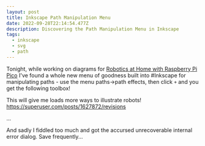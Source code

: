 ```yaml
---
layout: post
title: Inkscape Path Manipulation Menu
date: 2022-09-28T22:14:54.477Z
description: Discovering the Path Manipulation Menu in Inkscape
tags:
  - inkscape
  - svg
  - path
---
```

Tonight, while working on diagrams for [Robotics at Home with Raspberry Pi Pico](https://packt.link/5swS2) I've found a whole new menu of goodness built into #Inkscape for manipulating paths - use the menu paths->path effects, then click `+` and you get the following toolbox!

This will give me loads more ways to illustrate robots! <https://superuser.com/posts/1627872/revisions>

...

And sadly I fiddled too much and got the accursed unrecoverable internal error dialog. Save frequently...
